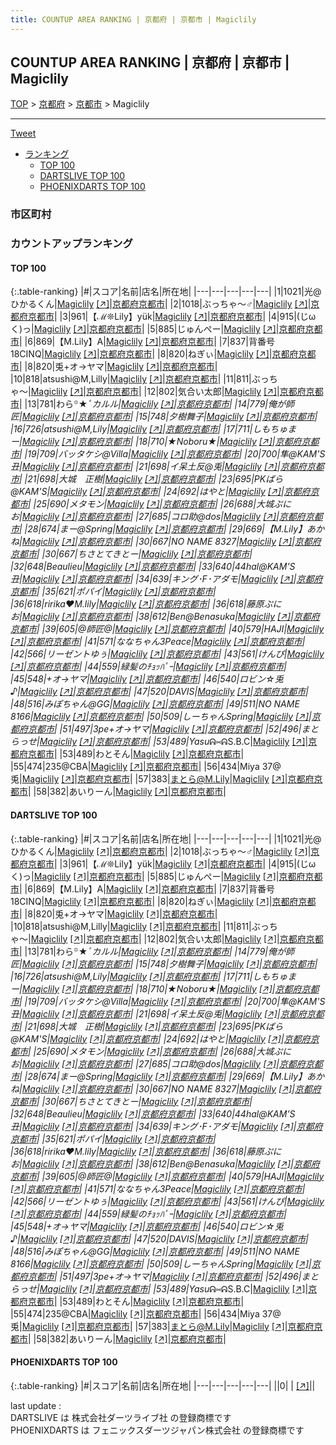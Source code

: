 ```yaml
---
title: COUNTUP AREA RANKING | 京都府 | 京都市 | Magiclily
---
```

## COUNTUP AREA RANKING | 京都府 | 京都市 | Magiclily

[TOP](/darts/rank/) > [京都府](/darts/rank/京都府/) > [京都市](/darts/rank/京都府/京都市/) > Magiclily

___

<a href="https://twitter.com/share?ref_src=twsrc%5Etfw" data-text="COUNTUP AREA RANKING | 京都府京都市Magiclily" class="twitter-share-button" data-hashtags="DARTSLIVE,PHOENIXDARTS,darts,ダーツ" data-show-count="false">Tweet</a>

* [ランキング](#カウントアップランキング)
    * [TOP 100](#top-100)
    * [DARTSLIVE TOP 100](#dartslive-top-100)
    * [PHOENIXDARTS TOP 100](#phoenixdarts-top-100)

### 市区町村

<ul>

</ul>

### カウントアップランキング

#### TOP 100



{:.table-ranking}
|#|スコア|名前|店名|所在地|
|---|---|---|---|---|
|1|1021|<span class="rank-name-dl">光@ひかるくん</span>|<a href="/darts/rank/shops/4e8a318411db63ea25d56fb0e5c39bac.html">Magiclily</a> <a href="https://search.dartslive.com/jp/shop/4e8a318411db63ea25d56fb0e5c39bac">[↗]</a>|<a href="/darts/rank/京都府/京都市">京都府京都市</a>|
|2|1018|<span class="rank-name-dl">ぶっちゃ〜♂</span>|<a href="/darts/rank/shops/4e8a318411db63ea25d56fb0e5c39bac.html">Magiclily</a> <a href="https://search.dartslive.com/jp/shop/4e8a318411db63ea25d56fb0e5c39bac">[↗]</a>|<a href="/darts/rank/京都府/京都市">京都府京都市</a>|
|3|961|<span class="rank-name-dl">【ℳ❊Lily】yük</span>|<a href="/darts/rank/shops/4e8a318411db63ea25d56fb0e5c39bac.html">Magiclily</a> <a href="https://search.dartslive.com/jp/shop/4e8a318411db63ea25d56fb0e5c39bac">[↗]</a>|<a href="/darts/rank/京都府/京都市">京都府京都市</a>|
|4|915|<span class="rank-name-dl">(じωく)っ</span>|<a href="/darts/rank/shops/4e8a318411db63ea25d56fb0e5c39bac.html">Magiclily</a> <a href="https://search.dartslive.com/jp/shop/4e8a318411db63ea25d56fb0e5c39bac">[↗]</a>|<a href="/darts/rank/京都府/京都市">京都府京都市</a>|
|5|885|<span class="rank-name-dl">じゅんぺー</span>|<a href="/darts/rank/shops/4e8a318411db63ea25d56fb0e5c39bac.html">Magiclily</a> <a href="https://search.dartslive.com/jp/shop/4e8a318411db63ea25d56fb0e5c39bac">[↗]</a>|<a href="/darts/rank/京都府/京都市">京都府京都市</a>|
|6|869|<span class="rank-name-dl">【M.Lily】A</span>|<a href="/darts/rank/shops/4e8a318411db63ea25d56fb0e5c39bac.html">Magiclily</a> <a href="https://search.dartslive.com/jp/shop/4e8a318411db63ea25d56fb0e5c39bac">[↗]</a>|<a href="/darts/rank/京都府/京都市">京都府京都市</a>|
|7|837|<span class="rank-name-dl">背番号18CINQ</span>|<a href="/darts/rank/shops/4e8a318411db63ea25d56fb0e5c39bac.html">Magiclily</a> <a href="https://search.dartslive.com/jp/shop/4e8a318411db63ea25d56fb0e5c39bac">[↗]</a>|<a href="/darts/rank/京都府/京都市">京都府京都市</a>|
|8|820|<span class="rank-name-dl">ねぎぃ</span>|<a href="/darts/rank/shops/4e8a318411db63ea25d56fb0e5c39bac.html">Magiclily</a> <a href="https://search.dartslive.com/jp/shop/4e8a318411db63ea25d56fb0e5c39bac">[↗]</a>|<a href="/darts/rank/京都府/京都市">京都府京都市</a>|
|8|820|<span class="rank-name-dl">兎+オ→ヤマ</span>|<a href="/darts/rank/shops/4e8a318411db63ea25d56fb0e5c39bac.html">Magiclily</a> <a href="https://search.dartslive.com/jp/shop/4e8a318411db63ea25d56fb0e5c39bac">[↗]</a>|<a href="/darts/rank/京都府/京都市">京都府京都市</a>|
|10|818|<span class="rank-name-dl">atsushi@M,Lilly</span>|<a href="/darts/rank/shops/4e8a318411db63ea25d56fb0e5c39bac.html">Magiclily</a> <a href="https://search.dartslive.com/jp/shop/4e8a318411db63ea25d56fb0e5c39bac">[↗]</a>|<a href="/darts/rank/京都府/京都市">京都府京都市</a>|
|11|811|<span class="rank-name-dl">ぶっちゃ〜</span>|<a href="/darts/rank/shops/4e8a318411db63ea25d56fb0e5c39bac.html">Magiclily</a> <a href="https://search.dartslive.com/jp/shop/4e8a318411db63ea25d56fb0e5c39bac">[↗]</a>|<a href="/darts/rank/京都府/京都市">京都府京都市</a>|
|12|802|<span class="rank-name-dl">気合い太郎</span>|<a href="/darts/rank/shops/4e8a318411db63ea25d56fb0e5c39bac.html">Magiclily</a> <a href="https://search.dartslive.com/jp/shop/4e8a318411db63ea25d56fb0e5c39bac">[↗]</a>|<a href="/darts/rank/京都府/京都市">京都府京都市</a>|
|13|781|<span class="rank-name-dl">わら꙳★*ﾟカルル</span>|<a href="/darts/rank/shops/4e8a318411db63ea25d56fb0e5c39bac.html">Magiclily</a> <a href="https://search.dartslive.com/jp/shop/4e8a318411db63ea25d56fb0e5c39bac">[↗]</a>|<a href="/darts/rank/京都府/京都市">京都府京都市</a>|
|14|779|<span class="rank-name-dl">俺が師匠</span>|<a href="/darts/rank/shops/4e8a318411db63ea25d56fb0e5c39bac.html">Magiclily</a> <a href="https://search.dartslive.com/jp/shop/4e8a318411db63ea25d56fb0e5c39bac">[↗]</a>|<a href="/darts/rank/京都府/京都市">京都府京都市</a>|
|15|748|<span class="rank-name-dl">夕樹舞子</span>|<a href="/darts/rank/shops/4e8a318411db63ea25d56fb0e5c39bac.html">Magiclily</a> <a href="https://search.dartslive.com/jp/shop/4e8a318411db63ea25d56fb0e5c39bac">[↗]</a>|<a href="/darts/rank/京都府/京都市">京都府京都市</a>|
|16|726|<span class="rank-name-dl">atsushi@M,Lily</span>|<a href="/darts/rank/shops/4e8a318411db63ea25d56fb0e5c39bac.html">Magiclily</a> <a href="https://search.dartslive.com/jp/shop/4e8a318411db63ea25d56fb0e5c39bac">[↗]</a>|<a href="/darts/rank/京都府/京都市">京都府京都市</a>|
|17|711|<span class="rank-name-dl">しもちゅまー</span>|<a href="/darts/rank/shops/4e8a318411db63ea25d56fb0e5c39bac.html">Magiclily</a> <a href="https://search.dartslive.com/jp/shop/4e8a318411db63ea25d56fb0e5c39bac">[↗]</a>|<a href="/darts/rank/京都府/京都市">京都府京都市</a>|
|18|710|<span class="rank-name-dl">★Noboru★</span>|<a href="/darts/rank/shops/4e8a318411db63ea25d56fb0e5c39bac.html">Magiclily</a> <a href="https://search.dartslive.com/jp/shop/4e8a318411db63ea25d56fb0e5c39bac">[↗]</a>|<a href="/darts/rank/京都府/京都市">京都府京都市</a>|
|19|709|<span class="rank-name-dl">バッタケシ@Villa</span>|<a href="/darts/rank/shops/4e8a318411db63ea25d56fb0e5c39bac.html">Magiclily</a> <a href="https://search.dartslive.com/jp/shop/4e8a318411db63ea25d56fb0e5c39bac">[↗]</a>|<a href="/darts/rank/京都府/京都市">京都府京都市</a>|
|20|700|<span class="rank-name-dl">隼@KAM&#x27;S 丑</span>|<a href="/darts/rank/shops/4e8a318411db63ea25d56fb0e5c39bac.html">Magiclily</a> <a href="https://search.dartslive.com/jp/shop/4e8a318411db63ea25d56fb0e5c39bac">[↗]</a>|<a href="/darts/rank/京都府/京都市">京都府京都市</a>|
|21|698|<span class="rank-name-dl">イ呆土反@兎</span>|<a href="/darts/rank/shops/4e8a318411db63ea25d56fb0e5c39bac.html">Magiclily</a> <a href="https://search.dartslive.com/jp/shop/4e8a318411db63ea25d56fb0e5c39bac">[↗]</a>|<a href="/darts/rank/京都府/京都市">京都府京都市</a>|
|21|698|<span class="rank-name-dl">大城　正樹</span>|<a href="/darts/rank/shops/4e8a318411db63ea25d56fb0e5c39bac.html">Magiclily</a> <a href="https://search.dartslive.com/jp/shop/4e8a318411db63ea25d56fb0e5c39bac">[↗]</a>|<a href="/darts/rank/京都府/京都市">京都府京都市</a>|
|23|695|<span class="rank-name-dl">PKばら@KAM&#x27;S</span>|<a href="/darts/rank/shops/4e8a318411db63ea25d56fb0e5c39bac.html">Magiclily</a> <a href="https://search.dartslive.com/jp/shop/4e8a318411db63ea25d56fb0e5c39bac">[↗]</a>|<a href="/darts/rank/京都府/京都市">京都府京都市</a>|
|24|692|<span class="rank-name-dl">はやと</span>|<a href="/darts/rank/shops/4e8a318411db63ea25d56fb0e5c39bac.html">Magiclily</a> <a href="https://search.dartslive.com/jp/shop/4e8a318411db63ea25d56fb0e5c39bac">[↗]</a>|<a href="/darts/rank/京都府/京都市">京都府京都市</a>|
|25|690|<span class="rank-name-dl">メタモン</span>|<a href="/darts/rank/shops/4e8a318411db63ea25d56fb0e5c39bac.html">Magiclily</a> <a href="https://search.dartslive.com/jp/shop/4e8a318411db63ea25d56fb0e5c39bac">[↗]</a>|<a href="/darts/rank/京都府/京都市">京都府京都市</a>|
|26|688|<span class="rank-name-dl">大城ぷにお</span>|<a href="/darts/rank/shops/4e8a318411db63ea25d56fb0e5c39bac.html">Magiclily</a> <a href="https://search.dartslive.com/jp/shop/4e8a318411db63ea25d56fb0e5c39bac">[↗]</a>|<a href="/darts/rank/京都府/京都市">京都府京都市</a>|
|27|685|<span class="rank-name-dl">コロ助@dos</span>|<a href="/darts/rank/shops/4e8a318411db63ea25d56fb0e5c39bac.html">Magiclily</a> <a href="https://search.dartslive.com/jp/shop/4e8a318411db63ea25d56fb0e5c39bac">[↗]</a>|<a href="/darts/rank/京都府/京都市">京都府京都市</a>|
|28|674|<span class="rank-name-dl">まー@Spring</span>|<a href="/darts/rank/shops/4e8a318411db63ea25d56fb0e5c39bac.html">Magiclily</a> <a href="https://search.dartslive.com/jp/shop/4e8a318411db63ea25d56fb0e5c39bac">[↗]</a>|<a href="/darts/rank/京都府/京都市">京都府京都市</a>|
|29|669|<span class="rank-name-dl">【M.Lily】あかね</span>|<a href="/darts/rank/shops/4e8a318411db63ea25d56fb0e5c39bac.html">Magiclily</a> <a href="https://search.dartslive.com/jp/shop/4e8a318411db63ea25d56fb0e5c39bac">[↗]</a>|<a href="/darts/rank/京都府/京都市">京都府京都市</a>|
|30|667|<span class="rank-name-dl">NO NAME 8327</span>|<a href="/darts/rank/shops/4e8a318411db63ea25d56fb0e5c39bac.html">Magiclily</a> <a href="https://search.dartslive.com/jp/shop/4e8a318411db63ea25d56fb0e5c39bac">[↗]</a>|<a href="/darts/rank/京都府/京都市">京都府京都市</a>|
|30|667|<span class="rank-name-dl">ちさとてきとー</span>|<a href="/darts/rank/shops/4e8a318411db63ea25d56fb0e5c39bac.html">Magiclily</a> <a href="https://search.dartslive.com/jp/shop/4e8a318411db63ea25d56fb0e5c39bac">[↗]</a>|<a href="/darts/rank/京都府/京都市">京都府京都市</a>|
|32|648|<span class="rank-name-dl">Beaulieu</span>|<a href="/darts/rank/shops/4e8a318411db63ea25d56fb0e5c39bac.html">Magiclily</a> <a href="https://search.dartslive.com/jp/shop/4e8a318411db63ea25d56fb0e5c39bac">[↗]</a>|<a href="/darts/rank/京都府/京都市">京都府京都市</a>|
|33|640|<span class="rank-name-dl">44hal@KAM&#x27;S丑</span>|<a href="/darts/rank/shops/4e8a318411db63ea25d56fb0e5c39bac.html">Magiclily</a> <a href="https://search.dartslive.com/jp/shop/4e8a318411db63ea25d56fb0e5c39bac">[↗]</a>|<a href="/darts/rank/京都府/京都市">京都府京都市</a>|
|34|639|<span class="rank-name-dl">キング･F･アダモ</span>|<a href="/darts/rank/shops/4e8a318411db63ea25d56fb0e5c39bac.html">Magiclily</a> <a href="https://search.dartslive.com/jp/shop/4e8a318411db63ea25d56fb0e5c39bac">[↗]</a>|<a href="/darts/rank/京都府/京都市">京都府京都市</a>|
|35|621|<span class="rank-name-dl">ポパイ</span>|<a href="/darts/rank/shops/4e8a318411db63ea25d56fb0e5c39bac.html">Magiclily</a> <a href="https://search.dartslive.com/jp/shop/4e8a318411db63ea25d56fb0e5c39bac">[↗]</a>|<a href="/darts/rank/京都府/京都市">京都府京都市</a>|
|36|618|<span class="rank-name-dl">ririka♥M.lily</span>|<a href="/darts/rank/shops/4e8a318411db63ea25d56fb0e5c39bac.html">Magiclily</a> <a href="https://search.dartslive.com/jp/shop/4e8a318411db63ea25d56fb0e5c39bac">[↗]</a>|<a href="/darts/rank/京都府/京都市">京都府京都市</a>|
|36|618|<span class="rank-name-dl">藤原ぷにお</span>|<a href="/darts/rank/shops/4e8a318411db63ea25d56fb0e5c39bac.html">Magiclily</a> <a href="https://search.dartslive.com/jp/shop/4e8a318411db63ea25d56fb0e5c39bac">[↗]</a>|<a href="/darts/rank/京都府/京都市">京都府京都市</a>|
|38|612|<span class="rank-name-dl">Ben@Benasuka</span>|<a href="/darts/rank/shops/4e8a318411db63ea25d56fb0e5c39bac.html">Magiclily</a> <a href="https://search.dartslive.com/jp/shop/4e8a318411db63ea25d56fb0e5c39bac">[↗]</a>|<a href="/darts/rank/京都府/京都市">京都府京都市</a>|
|39|605|<span class="rank-name-dl">@師匠@</span>|<a href="/darts/rank/shops/4e8a318411db63ea25d56fb0e5c39bac.html">Magiclily</a> <a href="https://search.dartslive.com/jp/shop/4e8a318411db63ea25d56fb0e5c39bac">[↗]</a>|<a href="/darts/rank/京都府/京都市">京都府京都市</a>|
|40|579|<span class="rank-name-dl">HAJI</span>|<a href="/darts/rank/shops/4e8a318411db63ea25d56fb0e5c39bac.html">Magiclily</a> <a href="https://search.dartslive.com/jp/shop/4e8a318411db63ea25d56fb0e5c39bac">[↗]</a>|<a href="/darts/rank/京都府/京都市">京都府京都市</a>|
|41|571|<span class="rank-name-dl">ななちゃん3Peace</span>|<a href="/darts/rank/shops/4e8a318411db63ea25d56fb0e5c39bac.html">Magiclily</a> <a href="https://search.dartslive.com/jp/shop/4e8a318411db63ea25d56fb0e5c39bac">[↗]</a>|<a href="/darts/rank/京都府/京都市">京都府京都市</a>|
|42|566|<span class="rank-name-dl">リーゼントゆぅ</span>|<a href="/darts/rank/shops/4e8a318411db63ea25d56fb0e5c39bac.html">Magiclily</a> <a href="https://search.dartslive.com/jp/shop/4e8a318411db63ea25d56fb0e5c39bac">[↗]</a>|<a href="/darts/rank/京都府/京都市">京都府京都市</a>|
|43|561|<span class="rank-name-dl">けんぴ</span>|<a href="/darts/rank/shops/4e8a318411db63ea25d56fb0e5c39bac.html">Magiclily</a> <a href="https://search.dartslive.com/jp/shop/4e8a318411db63ea25d56fb0e5c39bac">[↗]</a>|<a href="/darts/rank/京都府/京都市">京都府京都市</a>|
|44|559|<span class="rank-name-dl">緑髪のﾁｮｯﾊﾟｰ</span>|<a href="/darts/rank/shops/4e8a318411db63ea25d56fb0e5c39bac.html">Magiclily</a> <a href="https://search.dartslive.com/jp/shop/4e8a318411db63ea25d56fb0e5c39bac">[↗]</a>|<a href="/darts/rank/京都府/京都市">京都府京都市</a>|
|45|548|<span class="rank-name-dl">+オ→ヤマ</span>|<a href="/darts/rank/shops/4e8a318411db63ea25d56fb0e5c39bac.html">Magiclily</a> <a href="https://search.dartslive.com/jp/shop/4e8a318411db63ea25d56fb0e5c39bac">[↗]</a>|<a href="/darts/rank/京都府/京都市">京都府京都市</a>|
|46|540|<span class="rank-name-dl">ロビン☆兎♪</span>|<a href="/darts/rank/shops/4e8a318411db63ea25d56fb0e5c39bac.html">Magiclily</a> <a href="https://search.dartslive.com/jp/shop/4e8a318411db63ea25d56fb0e5c39bac">[↗]</a>|<a href="/darts/rank/京都府/京都市">京都府京都市</a>|
|47|520|<span class="rank-name-dl">DAVIS</span>|<a href="/darts/rank/shops/4e8a318411db63ea25d56fb0e5c39bac.html">Magiclily</a> <a href="https://search.dartslive.com/jp/shop/4e8a318411db63ea25d56fb0e5c39bac">[↗]</a>|<a href="/darts/rank/京都府/京都市">京都府京都市</a>|
|48|516|<span class="rank-name-dl">みぽちゃん@GG</span>|<a href="/darts/rank/shops/4e8a318411db63ea25d56fb0e5c39bac.html">Magiclily</a> <a href="https://search.dartslive.com/jp/shop/4e8a318411db63ea25d56fb0e5c39bac">[↗]</a>|<a href="/darts/rank/京都府/京都市">京都府京都市</a>|
|49|511|<span class="rank-name-dl">NO NAME 8166</span>|<a href="/darts/rank/shops/4e8a318411db63ea25d56fb0e5c39bac.html">Magiclily</a> <a href="https://search.dartslive.com/jp/shop/4e8a318411db63ea25d56fb0e5c39bac">[↗]</a>|<a href="/darts/rank/京都府/京都市">京都府京都市</a>|
|50|509|<span class="rank-name-dl">しーちゃんSpring</span>|<a href="/darts/rank/shops/4e8a318411db63ea25d56fb0e5c39bac.html">Magiclily</a> <a href="https://search.dartslive.com/jp/shop/4e8a318411db63ea25d56fb0e5c39bac">[↗]</a>|<a href="/darts/rank/京都府/京都市">京都府京都市</a>|
|51|497|<span class="rank-name-dl">3pe+オ→ヤマ</span>|<a href="/darts/rank/shops/4e8a318411db63ea25d56fb0e5c39bac.html">Magiclily</a> <a href="https://search.dartslive.com/jp/shop/4e8a318411db63ea25d56fb0e5c39bac">[↗]</a>|<a href="/darts/rank/京都府/京都市">京都府京都市</a>|
|52|496|<span class="rank-name-dl">まとらっせ</span>|<a href="/darts/rank/shops/4e8a318411db63ea25d56fb0e5c39bac.html">Magiclily</a> <a href="https://search.dartslive.com/jp/shop/4e8a318411db63ea25d56fb0e5c39bac">[↗]</a>|<a href="/darts/rank/京都府/京都市">京都府京都市</a>|
|53|489|<span class="rank-name-dl">Yasu*ᕱ⑅ᕱS.B.C</span>|<a href="/darts/rank/shops/4e8a318411db63ea25d56fb0e5c39bac.html">Magiclily</a> <a href="https://search.dartslive.com/jp/shop/4e8a318411db63ea25d56fb0e5c39bac">[↗]</a>|<a href="/darts/rank/京都府/京都市">京都府京都市</a>|
|53|489|<span class="rank-name-dl">わとそん</span>|<a href="/darts/rank/shops/4e8a318411db63ea25d56fb0e5c39bac.html">Magiclily</a> <a href="https://search.dartslive.com/jp/shop/4e8a318411db63ea25d56fb0e5c39bac">[↗]</a>|<a href="/darts/rank/京都府/京都市">京都府京都市</a>|
|55|474|<span class="rank-name-dl">235@CBA</span>|<a href="/darts/rank/shops/4e8a318411db63ea25d56fb0e5c39bac.html">Magiclily</a> <a href="https://search.dartslive.com/jp/shop/4e8a318411db63ea25d56fb0e5c39bac">[↗]</a>|<a href="/darts/rank/京都府/京都市">京都府京都市</a>|
|56|434|<span class="rank-name-dl">Miya 37@兎</span>|<a href="/darts/rank/shops/4e8a318411db63ea25d56fb0e5c39bac.html">Magiclily</a> <a href="https://search.dartslive.com/jp/shop/4e8a318411db63ea25d56fb0e5c39bac">[↗]</a>|<a href="/darts/rank/京都府/京都市">京都府京都市</a>|
|57|383|<span class="rank-name-dl">まとら@M.Lily</span>|<a href="/darts/rank/shops/4e8a318411db63ea25d56fb0e5c39bac.html">Magiclily</a> <a href="https://search.dartslive.com/jp/shop/4e8a318411db63ea25d56fb0e5c39bac">[↗]</a>|<a href="/darts/rank/京都府/京都市">京都府京都市</a>|
|58|382|<span class="rank-name-dl">あいりーん</span>|<a href="/darts/rank/shops/4e8a318411db63ea25d56fb0e5c39bac.html">Magiclily</a> <a href="https://search.dartslive.com/jp/shop/4e8a318411db63ea25d56fb0e5c39bac">[↗]</a>|<a href="/darts/rank/京都府/京都市">京都府京都市</a>|


#### DARTSLIVE TOP 100



{:.table-ranking}
|#|スコア|名前|店名|所在地|
|---|---|---|---|---|
|1|1021|<span class="rank-name-dl">光@ひかるくん</span>|<a href="/darts/rank/shops/4e8a318411db63ea25d56fb0e5c39bac.html">Magiclily</a> <a href="https://search.dartslive.com/jp/shop/4e8a318411db63ea25d56fb0e5c39bac">[↗]</a>|<a href="/darts/rank/京都府/京都市">京都府京都市</a>|
|2|1018|<span class="rank-name-dl">ぶっちゃ〜♂</span>|<a href="/darts/rank/shops/4e8a318411db63ea25d56fb0e5c39bac.html">Magiclily</a> <a href="https://search.dartslive.com/jp/shop/4e8a318411db63ea25d56fb0e5c39bac">[↗]</a>|<a href="/darts/rank/京都府/京都市">京都府京都市</a>|
|3|961|<span class="rank-name-dl">【ℳ❊Lily】yük</span>|<a href="/darts/rank/shops/4e8a318411db63ea25d56fb0e5c39bac.html">Magiclily</a> <a href="https://search.dartslive.com/jp/shop/4e8a318411db63ea25d56fb0e5c39bac">[↗]</a>|<a href="/darts/rank/京都府/京都市">京都府京都市</a>|
|4|915|<span class="rank-name-dl">(じωく)っ</span>|<a href="/darts/rank/shops/4e8a318411db63ea25d56fb0e5c39bac.html">Magiclily</a> <a href="https://search.dartslive.com/jp/shop/4e8a318411db63ea25d56fb0e5c39bac">[↗]</a>|<a href="/darts/rank/京都府/京都市">京都府京都市</a>|
|5|885|<span class="rank-name-dl">じゅんぺー</span>|<a href="/darts/rank/shops/4e8a318411db63ea25d56fb0e5c39bac.html">Magiclily</a> <a href="https://search.dartslive.com/jp/shop/4e8a318411db63ea25d56fb0e5c39bac">[↗]</a>|<a href="/darts/rank/京都府/京都市">京都府京都市</a>|
|6|869|<span class="rank-name-dl">【M.Lily】A</span>|<a href="/darts/rank/shops/4e8a318411db63ea25d56fb0e5c39bac.html">Magiclily</a> <a href="https://search.dartslive.com/jp/shop/4e8a318411db63ea25d56fb0e5c39bac">[↗]</a>|<a href="/darts/rank/京都府/京都市">京都府京都市</a>|
|7|837|<span class="rank-name-dl">背番号18CINQ</span>|<a href="/darts/rank/shops/4e8a318411db63ea25d56fb0e5c39bac.html">Magiclily</a> <a href="https://search.dartslive.com/jp/shop/4e8a318411db63ea25d56fb0e5c39bac">[↗]</a>|<a href="/darts/rank/京都府/京都市">京都府京都市</a>|
|8|820|<span class="rank-name-dl">ねぎぃ</span>|<a href="/darts/rank/shops/4e8a318411db63ea25d56fb0e5c39bac.html">Magiclily</a> <a href="https://search.dartslive.com/jp/shop/4e8a318411db63ea25d56fb0e5c39bac">[↗]</a>|<a href="/darts/rank/京都府/京都市">京都府京都市</a>|
|8|820|<span class="rank-name-dl">兎+オ→ヤマ</span>|<a href="/darts/rank/shops/4e8a318411db63ea25d56fb0e5c39bac.html">Magiclily</a> <a href="https://search.dartslive.com/jp/shop/4e8a318411db63ea25d56fb0e5c39bac">[↗]</a>|<a href="/darts/rank/京都府/京都市">京都府京都市</a>|
|10|818|<span class="rank-name-dl">atsushi@M,Lilly</span>|<a href="/darts/rank/shops/4e8a318411db63ea25d56fb0e5c39bac.html">Magiclily</a> <a href="https://search.dartslive.com/jp/shop/4e8a318411db63ea25d56fb0e5c39bac">[↗]</a>|<a href="/darts/rank/京都府/京都市">京都府京都市</a>|
|11|811|<span class="rank-name-dl">ぶっちゃ〜</span>|<a href="/darts/rank/shops/4e8a318411db63ea25d56fb0e5c39bac.html">Magiclily</a> <a href="https://search.dartslive.com/jp/shop/4e8a318411db63ea25d56fb0e5c39bac">[↗]</a>|<a href="/darts/rank/京都府/京都市">京都府京都市</a>|
|12|802|<span class="rank-name-dl">気合い太郎</span>|<a href="/darts/rank/shops/4e8a318411db63ea25d56fb0e5c39bac.html">Magiclily</a> <a href="https://search.dartslive.com/jp/shop/4e8a318411db63ea25d56fb0e5c39bac">[↗]</a>|<a href="/darts/rank/京都府/京都市">京都府京都市</a>|
|13|781|<span class="rank-name-dl">わら꙳★*ﾟカルル</span>|<a href="/darts/rank/shops/4e8a318411db63ea25d56fb0e5c39bac.html">Magiclily</a> <a href="https://search.dartslive.com/jp/shop/4e8a318411db63ea25d56fb0e5c39bac">[↗]</a>|<a href="/darts/rank/京都府/京都市">京都府京都市</a>|
|14|779|<span class="rank-name-dl">俺が師匠</span>|<a href="/darts/rank/shops/4e8a318411db63ea25d56fb0e5c39bac.html">Magiclily</a> <a href="https://search.dartslive.com/jp/shop/4e8a318411db63ea25d56fb0e5c39bac">[↗]</a>|<a href="/darts/rank/京都府/京都市">京都府京都市</a>|
|15|748|<span class="rank-name-dl">夕樹舞子</span>|<a href="/darts/rank/shops/4e8a318411db63ea25d56fb0e5c39bac.html">Magiclily</a> <a href="https://search.dartslive.com/jp/shop/4e8a318411db63ea25d56fb0e5c39bac">[↗]</a>|<a href="/darts/rank/京都府/京都市">京都府京都市</a>|
|16|726|<span class="rank-name-dl">atsushi@M,Lily</span>|<a href="/darts/rank/shops/4e8a318411db63ea25d56fb0e5c39bac.html">Magiclily</a> <a href="https://search.dartslive.com/jp/shop/4e8a318411db63ea25d56fb0e5c39bac">[↗]</a>|<a href="/darts/rank/京都府/京都市">京都府京都市</a>|
|17|711|<span class="rank-name-dl">しもちゅまー</span>|<a href="/darts/rank/shops/4e8a318411db63ea25d56fb0e5c39bac.html">Magiclily</a> <a href="https://search.dartslive.com/jp/shop/4e8a318411db63ea25d56fb0e5c39bac">[↗]</a>|<a href="/darts/rank/京都府/京都市">京都府京都市</a>|
|18|710|<span class="rank-name-dl">★Noboru★</span>|<a href="/darts/rank/shops/4e8a318411db63ea25d56fb0e5c39bac.html">Magiclily</a> <a href="https://search.dartslive.com/jp/shop/4e8a318411db63ea25d56fb0e5c39bac">[↗]</a>|<a href="/darts/rank/京都府/京都市">京都府京都市</a>|
|19|709|<span class="rank-name-dl">バッタケシ@Villa</span>|<a href="/darts/rank/shops/4e8a318411db63ea25d56fb0e5c39bac.html">Magiclily</a> <a href="https://search.dartslive.com/jp/shop/4e8a318411db63ea25d56fb0e5c39bac">[↗]</a>|<a href="/darts/rank/京都府/京都市">京都府京都市</a>|
|20|700|<span class="rank-name-dl">隼@KAM&#x27;S 丑</span>|<a href="/darts/rank/shops/4e8a318411db63ea25d56fb0e5c39bac.html">Magiclily</a> <a href="https://search.dartslive.com/jp/shop/4e8a318411db63ea25d56fb0e5c39bac">[↗]</a>|<a href="/darts/rank/京都府/京都市">京都府京都市</a>|
|21|698|<span class="rank-name-dl">イ呆土反@兎</span>|<a href="/darts/rank/shops/4e8a318411db63ea25d56fb0e5c39bac.html">Magiclily</a> <a href="https://search.dartslive.com/jp/shop/4e8a318411db63ea25d56fb0e5c39bac">[↗]</a>|<a href="/darts/rank/京都府/京都市">京都府京都市</a>|
|21|698|<span class="rank-name-dl">大城　正樹</span>|<a href="/darts/rank/shops/4e8a318411db63ea25d56fb0e5c39bac.html">Magiclily</a> <a href="https://search.dartslive.com/jp/shop/4e8a318411db63ea25d56fb0e5c39bac">[↗]</a>|<a href="/darts/rank/京都府/京都市">京都府京都市</a>|
|23|695|<span class="rank-name-dl">PKばら@KAM&#x27;S</span>|<a href="/darts/rank/shops/4e8a318411db63ea25d56fb0e5c39bac.html">Magiclily</a> <a href="https://search.dartslive.com/jp/shop/4e8a318411db63ea25d56fb0e5c39bac">[↗]</a>|<a href="/darts/rank/京都府/京都市">京都府京都市</a>|
|24|692|<span class="rank-name-dl">はやと</span>|<a href="/darts/rank/shops/4e8a318411db63ea25d56fb0e5c39bac.html">Magiclily</a> <a href="https://search.dartslive.com/jp/shop/4e8a318411db63ea25d56fb0e5c39bac">[↗]</a>|<a href="/darts/rank/京都府/京都市">京都府京都市</a>|
|25|690|<span class="rank-name-dl">メタモン</span>|<a href="/darts/rank/shops/4e8a318411db63ea25d56fb0e5c39bac.html">Magiclily</a> <a href="https://search.dartslive.com/jp/shop/4e8a318411db63ea25d56fb0e5c39bac">[↗]</a>|<a href="/darts/rank/京都府/京都市">京都府京都市</a>|
|26|688|<span class="rank-name-dl">大城ぷにお</span>|<a href="/darts/rank/shops/4e8a318411db63ea25d56fb0e5c39bac.html">Magiclily</a> <a href="https://search.dartslive.com/jp/shop/4e8a318411db63ea25d56fb0e5c39bac">[↗]</a>|<a href="/darts/rank/京都府/京都市">京都府京都市</a>|
|27|685|<span class="rank-name-dl">コロ助@dos</span>|<a href="/darts/rank/shops/4e8a318411db63ea25d56fb0e5c39bac.html">Magiclily</a> <a href="https://search.dartslive.com/jp/shop/4e8a318411db63ea25d56fb0e5c39bac">[↗]</a>|<a href="/darts/rank/京都府/京都市">京都府京都市</a>|
|28|674|<span class="rank-name-dl">まー@Spring</span>|<a href="/darts/rank/shops/4e8a318411db63ea25d56fb0e5c39bac.html">Magiclily</a> <a href="https://search.dartslive.com/jp/shop/4e8a318411db63ea25d56fb0e5c39bac">[↗]</a>|<a href="/darts/rank/京都府/京都市">京都府京都市</a>|
|29|669|<span class="rank-name-dl">【M.Lily】あかね</span>|<a href="/darts/rank/shops/4e8a318411db63ea25d56fb0e5c39bac.html">Magiclily</a> <a href="https://search.dartslive.com/jp/shop/4e8a318411db63ea25d56fb0e5c39bac">[↗]</a>|<a href="/darts/rank/京都府/京都市">京都府京都市</a>|
|30|667|<span class="rank-name-dl">NO NAME 8327</span>|<a href="/darts/rank/shops/4e8a318411db63ea25d56fb0e5c39bac.html">Magiclily</a> <a href="https://search.dartslive.com/jp/shop/4e8a318411db63ea25d56fb0e5c39bac">[↗]</a>|<a href="/darts/rank/京都府/京都市">京都府京都市</a>|
|30|667|<span class="rank-name-dl">ちさとてきとー</span>|<a href="/darts/rank/shops/4e8a318411db63ea25d56fb0e5c39bac.html">Magiclily</a> <a href="https://search.dartslive.com/jp/shop/4e8a318411db63ea25d56fb0e5c39bac">[↗]</a>|<a href="/darts/rank/京都府/京都市">京都府京都市</a>|
|32|648|<span class="rank-name-dl">Beaulieu</span>|<a href="/darts/rank/shops/4e8a318411db63ea25d56fb0e5c39bac.html">Magiclily</a> <a href="https://search.dartslive.com/jp/shop/4e8a318411db63ea25d56fb0e5c39bac">[↗]</a>|<a href="/darts/rank/京都府/京都市">京都府京都市</a>|
|33|640|<span class="rank-name-dl">44hal@KAM&#x27;S丑</span>|<a href="/darts/rank/shops/4e8a318411db63ea25d56fb0e5c39bac.html">Magiclily</a> <a href="https://search.dartslive.com/jp/shop/4e8a318411db63ea25d56fb0e5c39bac">[↗]</a>|<a href="/darts/rank/京都府/京都市">京都府京都市</a>|
|34|639|<span class="rank-name-dl">キング･F･アダモ</span>|<a href="/darts/rank/shops/4e8a318411db63ea25d56fb0e5c39bac.html">Magiclily</a> <a href="https://search.dartslive.com/jp/shop/4e8a318411db63ea25d56fb0e5c39bac">[↗]</a>|<a href="/darts/rank/京都府/京都市">京都府京都市</a>|
|35|621|<span class="rank-name-dl">ポパイ</span>|<a href="/darts/rank/shops/4e8a318411db63ea25d56fb0e5c39bac.html">Magiclily</a> <a href="https://search.dartslive.com/jp/shop/4e8a318411db63ea25d56fb0e5c39bac">[↗]</a>|<a href="/darts/rank/京都府/京都市">京都府京都市</a>|
|36|618|<span class="rank-name-dl">ririka♥M.lily</span>|<a href="/darts/rank/shops/4e8a318411db63ea25d56fb0e5c39bac.html">Magiclily</a> <a href="https://search.dartslive.com/jp/shop/4e8a318411db63ea25d56fb0e5c39bac">[↗]</a>|<a href="/darts/rank/京都府/京都市">京都府京都市</a>|
|36|618|<span class="rank-name-dl">藤原ぷにお</span>|<a href="/darts/rank/shops/4e8a318411db63ea25d56fb0e5c39bac.html">Magiclily</a> <a href="https://search.dartslive.com/jp/shop/4e8a318411db63ea25d56fb0e5c39bac">[↗]</a>|<a href="/darts/rank/京都府/京都市">京都府京都市</a>|
|38|612|<span class="rank-name-dl">Ben@Benasuka</span>|<a href="/darts/rank/shops/4e8a318411db63ea25d56fb0e5c39bac.html">Magiclily</a> <a href="https://search.dartslive.com/jp/shop/4e8a318411db63ea25d56fb0e5c39bac">[↗]</a>|<a href="/darts/rank/京都府/京都市">京都府京都市</a>|
|39|605|<span class="rank-name-dl">@師匠@</span>|<a href="/darts/rank/shops/4e8a318411db63ea25d56fb0e5c39bac.html">Magiclily</a> <a href="https://search.dartslive.com/jp/shop/4e8a318411db63ea25d56fb0e5c39bac">[↗]</a>|<a href="/darts/rank/京都府/京都市">京都府京都市</a>|
|40|579|<span class="rank-name-dl">HAJI</span>|<a href="/darts/rank/shops/4e8a318411db63ea25d56fb0e5c39bac.html">Magiclily</a> <a href="https://search.dartslive.com/jp/shop/4e8a318411db63ea25d56fb0e5c39bac">[↗]</a>|<a href="/darts/rank/京都府/京都市">京都府京都市</a>|
|41|571|<span class="rank-name-dl">ななちゃん3Peace</span>|<a href="/darts/rank/shops/4e8a318411db63ea25d56fb0e5c39bac.html">Magiclily</a> <a href="https://search.dartslive.com/jp/shop/4e8a318411db63ea25d56fb0e5c39bac">[↗]</a>|<a href="/darts/rank/京都府/京都市">京都府京都市</a>|
|42|566|<span class="rank-name-dl">リーゼントゆぅ</span>|<a href="/darts/rank/shops/4e8a318411db63ea25d56fb0e5c39bac.html">Magiclily</a> <a href="https://search.dartslive.com/jp/shop/4e8a318411db63ea25d56fb0e5c39bac">[↗]</a>|<a href="/darts/rank/京都府/京都市">京都府京都市</a>|
|43|561|<span class="rank-name-dl">けんぴ</span>|<a href="/darts/rank/shops/4e8a318411db63ea25d56fb0e5c39bac.html">Magiclily</a> <a href="https://search.dartslive.com/jp/shop/4e8a318411db63ea25d56fb0e5c39bac">[↗]</a>|<a href="/darts/rank/京都府/京都市">京都府京都市</a>|
|44|559|<span class="rank-name-dl">緑髪のﾁｮｯﾊﾟｰ</span>|<a href="/darts/rank/shops/4e8a318411db63ea25d56fb0e5c39bac.html">Magiclily</a> <a href="https://search.dartslive.com/jp/shop/4e8a318411db63ea25d56fb0e5c39bac">[↗]</a>|<a href="/darts/rank/京都府/京都市">京都府京都市</a>|
|45|548|<span class="rank-name-dl">+オ→ヤマ</span>|<a href="/darts/rank/shops/4e8a318411db63ea25d56fb0e5c39bac.html">Magiclily</a> <a href="https://search.dartslive.com/jp/shop/4e8a318411db63ea25d56fb0e5c39bac">[↗]</a>|<a href="/darts/rank/京都府/京都市">京都府京都市</a>|
|46|540|<span class="rank-name-dl">ロビン☆兎♪</span>|<a href="/darts/rank/shops/4e8a318411db63ea25d56fb0e5c39bac.html">Magiclily</a> <a href="https://search.dartslive.com/jp/shop/4e8a318411db63ea25d56fb0e5c39bac">[↗]</a>|<a href="/darts/rank/京都府/京都市">京都府京都市</a>|
|47|520|<span class="rank-name-dl">DAVIS</span>|<a href="/darts/rank/shops/4e8a318411db63ea25d56fb0e5c39bac.html">Magiclily</a> <a href="https://search.dartslive.com/jp/shop/4e8a318411db63ea25d56fb0e5c39bac">[↗]</a>|<a href="/darts/rank/京都府/京都市">京都府京都市</a>|
|48|516|<span class="rank-name-dl">みぽちゃん@GG</span>|<a href="/darts/rank/shops/4e8a318411db63ea25d56fb0e5c39bac.html">Magiclily</a> <a href="https://search.dartslive.com/jp/shop/4e8a318411db63ea25d56fb0e5c39bac">[↗]</a>|<a href="/darts/rank/京都府/京都市">京都府京都市</a>|
|49|511|<span class="rank-name-dl">NO NAME 8166</span>|<a href="/darts/rank/shops/4e8a318411db63ea25d56fb0e5c39bac.html">Magiclily</a> <a href="https://search.dartslive.com/jp/shop/4e8a318411db63ea25d56fb0e5c39bac">[↗]</a>|<a href="/darts/rank/京都府/京都市">京都府京都市</a>|
|50|509|<span class="rank-name-dl">しーちゃんSpring</span>|<a href="/darts/rank/shops/4e8a318411db63ea25d56fb0e5c39bac.html">Magiclily</a> <a href="https://search.dartslive.com/jp/shop/4e8a318411db63ea25d56fb0e5c39bac">[↗]</a>|<a href="/darts/rank/京都府/京都市">京都府京都市</a>|
|51|497|<span class="rank-name-dl">3pe+オ→ヤマ</span>|<a href="/darts/rank/shops/4e8a318411db63ea25d56fb0e5c39bac.html">Magiclily</a> <a href="https://search.dartslive.com/jp/shop/4e8a318411db63ea25d56fb0e5c39bac">[↗]</a>|<a href="/darts/rank/京都府/京都市">京都府京都市</a>|
|52|496|<span class="rank-name-dl">まとらっせ</span>|<a href="/darts/rank/shops/4e8a318411db63ea25d56fb0e5c39bac.html">Magiclily</a> <a href="https://search.dartslive.com/jp/shop/4e8a318411db63ea25d56fb0e5c39bac">[↗]</a>|<a href="/darts/rank/京都府/京都市">京都府京都市</a>|
|53|489|<span class="rank-name-dl">Yasu*ᕱ⑅ᕱS.B.C</span>|<a href="/darts/rank/shops/4e8a318411db63ea25d56fb0e5c39bac.html">Magiclily</a> <a href="https://search.dartslive.com/jp/shop/4e8a318411db63ea25d56fb0e5c39bac">[↗]</a>|<a href="/darts/rank/京都府/京都市">京都府京都市</a>|
|53|489|<span class="rank-name-dl">わとそん</span>|<a href="/darts/rank/shops/4e8a318411db63ea25d56fb0e5c39bac.html">Magiclily</a> <a href="https://search.dartslive.com/jp/shop/4e8a318411db63ea25d56fb0e5c39bac">[↗]</a>|<a href="/darts/rank/京都府/京都市">京都府京都市</a>|
|55|474|<span class="rank-name-dl">235@CBA</span>|<a href="/darts/rank/shops/4e8a318411db63ea25d56fb0e5c39bac.html">Magiclily</a> <a href="https://search.dartslive.com/jp/shop/4e8a318411db63ea25d56fb0e5c39bac">[↗]</a>|<a href="/darts/rank/京都府/京都市">京都府京都市</a>|
|56|434|<span class="rank-name-dl">Miya 37@兎</span>|<a href="/darts/rank/shops/4e8a318411db63ea25d56fb0e5c39bac.html">Magiclily</a> <a href="https://search.dartslive.com/jp/shop/4e8a318411db63ea25d56fb0e5c39bac">[↗]</a>|<a href="/darts/rank/京都府/京都市">京都府京都市</a>|
|57|383|<span class="rank-name-dl">まとら@M.Lily</span>|<a href="/darts/rank/shops/4e8a318411db63ea25d56fb0e5c39bac.html">Magiclily</a> <a href="https://search.dartslive.com/jp/shop/4e8a318411db63ea25d56fb0e5c39bac">[↗]</a>|<a href="/darts/rank/京都府/京都市">京都府京都市</a>|
|58|382|<span class="rank-name-dl">あいりーん</span>|<a href="/darts/rank/shops/4e8a318411db63ea25d56fb0e5c39bac.html">Magiclily</a> <a href="https://search.dartslive.com/jp/shop/4e8a318411db63ea25d56fb0e5c39bac">[↗]</a>|<a href="/darts/rank/京都府/京都市">京都府京都市</a>|


#### PHOENIXDARTS TOP 100



{:.table-ranking}
|#|スコア|名前|店名|所在地|
|---|---|---|---|---|
||0|<span class="rank-name-dl"> </span>|<a href="/darts/rank/shops/.html"></a> <a href="">[↗]</a>|<a href="/darts/rank//"></a>|


<div class="footer border-top border-gray-light mt-5 pt-3 text-right text-gray">
    last update : <span style="font-weight: italic" id="foot_last_modified"></span><br />
    DARTSLIVE は 株式会社ダーツライブ社 の登録商標です<br />
    PHOENIXDARTS は フェニックスダーツジャパン株式会社 の登録商標です<br />
</div>

<script src="https://cdnjs.cloudflare.com/ajax/libs/jquery.tablesorter/2.31.3/js/jquery.tablesorter.min.js" integrity="sha512-qzgd5cYSZcosqpzpn7zF2ZId8f/8CHmFKZ8j7mU4OUXTNRd5g+ZHBPsgKEwoqxCtdQvExE5LprwwPAgoicguNg==" crossorigin="anonymous" referrerpolicy="no-referrer"></script>
<link rel="stylesheet" href="https://cdnjs.cloudflare.com/ajax/libs/jquery.tablesorter/2.31.3/css/theme.default.min.css" integrity="sha512-wghhOJkjQX0Lh3NSWvNKeZ0ZpNn+SPVXX1Qyc9OCaogADktxrBiBdKGDoqVUOyhStvMBmJQ8ZdMHiR3wuEq8+w==" crossorigin="anonymous" referrerpolicy="no-referrer" />
<script>
$(function() {
    $(".table-ranking").tablesorter({sortList:[[0, 0]]});
    $("#foot_last_modified").text(formatDate(new Date(document.lastModified), 'yyyy-MM-dd HH:mm:ss'));
});
</script>

<script async src="https://platform.twitter.com/widgets.js" charset="utf-8"></script>